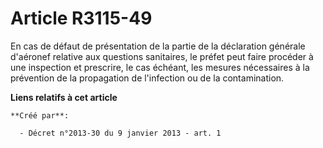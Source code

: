 # Article R3115-49

En cas de défaut de présentation de la partie de la déclaration générale d'aéronef relative aux questions sanitaires, le
préfet peut faire procéder à une inspection et prescrire, le cas échéant, les mesures nécessaires à la prévention de la
propagation de l'infection ou de la contamination.

**Liens relatifs à cet article**

	**Créé par**:

	  - Décret n°2013-30 du 9 janvier 2013 - art. 1
